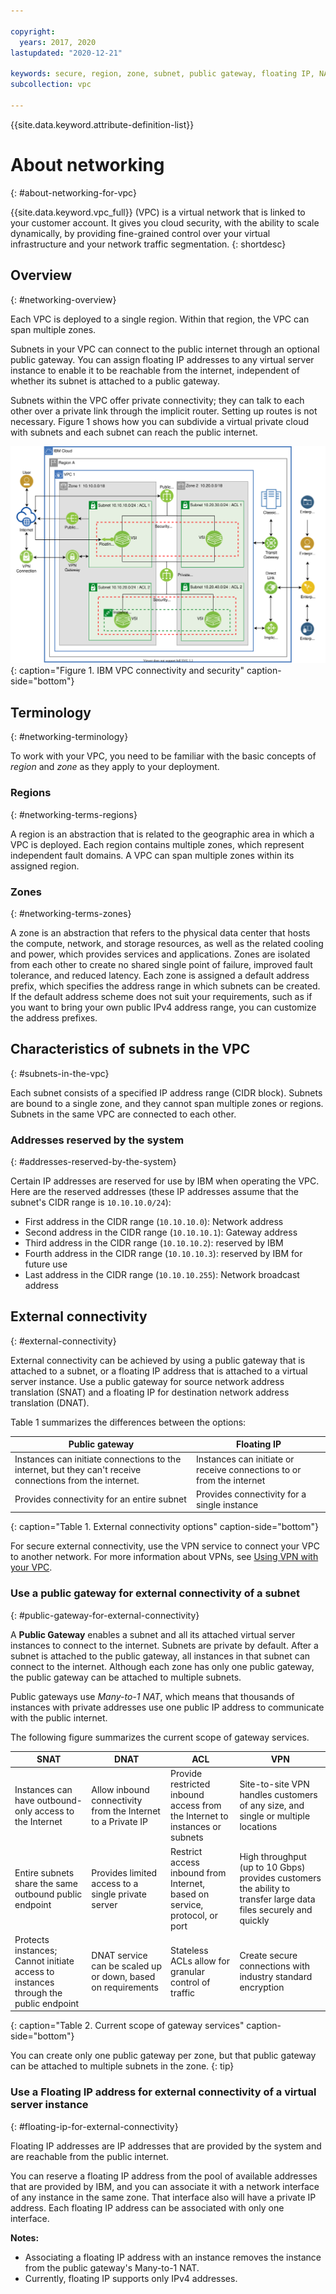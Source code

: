 ```yaml
---

copyright:
  years: 2017, 2020
lastupdated: "2020-12-21"

keywords: secure, region, zone, subnet, public gateway, floating IP, NAT
subcollection: vpc

---
```


{{site.data.keyword.attribute-definition-list}}

# About networking
{: #about-networking-for-vpc}

{{site.data.keyword.vpc_full}} (VPC) is a virtual network that is linked to your customer account. It gives you cloud security, with the ability to scale dynamically, by providing fine-grained control over your virtual infrastructure and your network traffic segmentation.
{: shortdesc}

## Overview
{: #networking-overview}

Each VPC is deployed to a single region. Within that region, the VPC can span multiple zones.

Subnets in your VPC can connect to the public internet through an optional public gateway. You can assign floating IP addresses to any virtual server instance to enable it to be reachable from the internet, independent of whether its subnet is attached to a public gateway.

Subnets within the VPC offer private connectivity; they can talk to each other over a private link through the implicit router. Setting up routes is not necessary. Figure 1 shows how you can subdivide a virtual private cloud with subnets and each subnet can reach the public internet.

![Figure showing how a VPC can be subdivided with subnets](images/vpc-experience-simple.svg "Figure showing how a VPC can be subdivided with subnets"){: caption="Figure 1. IBM VPC connectivity and security" caption-side="bottom"}

## Terminology
{: #networking-terminology}

To work with your VPC, you need to be familiar with the basic concepts of _region_ and _zone_ as they apply to your deployment.

### Regions
{: #networking-terms-regions}

A region is an abstraction that is related to the geographic area in which a VPC is deployed. Each region contains multiple zones, which represent independent fault domains. A VPC can span multiple zones within its assigned region.

### Zones
{: #networking-terms-zones}

A zone is an abstraction that refers to the physical data center that hosts the compute, network, and storage resources, as well as the related cooling and power, which provides services and applications. Zones are isolated from each other to create no shared single point of failure, improved fault tolerance, and reduced latency. Each zone is assigned a default address prefix, which specifies the address range in which subnets can be created. If the default address scheme does not suit your requirements, such as if you want to bring your own public IPv4 address range, you can customize the address prefixes.

## Characteristics of subnets in the VPC
{: #subnets-in-the-vpc}


Each subnet consists of a specified IP address range (CIDR block). Subnets are bound to a single zone, and they cannot span multiple zones or regions. Subnets in the same VPC are connected to each other.

### Addresses reserved by the system
{: #addresses-reserved-by-the-system}

Certain IP addresses are reserved for use by IBM when operating the VPC. Here are the reserved addresses (these IP addresses assume that the subnet's CIDR range is `10.10.10.0/24`):

* First address in the CIDR range (`10.10.10.0`): Network address
* Second address in the CIDR range (`10.10.10.1`): Gateway address
* Third address in the CIDR range (`10.10.10.2`): reserved by IBM
* Fourth address in the CIDR range (`10.10.10.3`): reserved by IBM for future use
* Last address in the CIDR range (`10.10.10.255`): Network broadcast address

## External connectivity
{: #external-connectivity}

External connectivity can be achieved by using a public gateway that is attached to a subnet, or a floating IP address that is attached to a virtual server instance. Use a public gateway for source network address translation (SNAT) and a floating IP for destination network address translation (DNAT).

Table 1 summarizes the differences between the options:

| Public gateway | Floating IP |
| ---- | ---- |
| Instances can initiate connections to the internet, but they can't receive connections from the internet.| Instances can initiate or receive connections to or from the internet |
| Provides connectivity for an entire subnet | Provides connectivity for a single instance |
{: caption="Table 1. External connectivity options" caption-side="bottom"}

For secure external connectivity, use the VPN service to connect your VPC to another network. For more information about VPNs, see [Using VPN with your VPC](/docs/vpc?topic=vpc-using-vpn).

### Use a public gateway for external connectivity of a subnet
{: #public-gateway-for-external-connectivity}

A **Public Gateway** enables a subnet and all its attached virtual server instances to connect to the internet. Subnets are private by default. After a subnet is attached to the public gateway, all instances in that subnet can connect to the internet. Although each zone has only one public gateway, the public gateway can be attached to multiple subnets.

Public gateways use _Many-to-1 NAT_, which means that thousands of instances with private addresses use one public IP address to communicate with the public internet.

The following figure summarizes the current scope of gateway services.

| SNAT | DNAT | ACL | VPN |
| ---- | ---- | --- | --- |
| Instances can have outbound-only access to the Internet | Allow inbound connectivity from the Internet to a Private IP | Provide restricted inbound access from the Internet to instances or subnets | Site-to-site VPN handles customers of any size, and single or multiple locations |
| Entire subnets share the same outbound public endpoint | Provides limited access to a single private server | Restrict access inbound from Internet, based on service, protocol, or port | High throughput (up to 10 Gbps) provides customers the ability to transfer large data files securely and quickly |
| Protects instances; Cannot initiate access to instances through the public endpoint | DNAT service can be scaled up or down, based on requirements | Stateless ACLs allow for granular control of traffic | Create secure connections with industry standard encryption |
{: caption="Table 2. Current scope of gateway services" caption-side="bottom"}

You can create only one public gateway per zone, but that public gateway can be attached to multiple subnets in the zone.
{: tip}

### Use a Floating IP address for external connectivity of a virtual server instance
{: #floating-ip-for-external-connectivity}

Floating IP addresses are IP addresses that are provided by the system and are reachable from the public internet.

You can reserve a floating IP address from the pool of available addresses that are provided by IBM, and you can associate it with a network interface of any instance in the same zone. That interface also will have a private IP address. Each floating IP address can be associated with only one interface. 

**Notes:**
* Associating a floating IP address with an instance removes the instance from the public gateway's Many-to-1 NAT.
* Currently, floating IP supports only IPv4 addresses.
